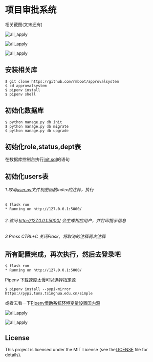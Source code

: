 # 项目审批系统

相关截图(文末还有)

![all_apply](https://cos.rmboot.com/approvalsystem/all_apply.png)

![all_apply](https://cos.rmboot.com/approvalsystem/pending_approval.png)

![all_apply](https://cos.rmboot.com/approvalsystem/my_apply_id.png)

## 安装相关库
```
$ git clone https://github.com/rmboot/approvalsystem
$ cd approvalsystem
$ pipenv install
$ pipenv shell
```
## 初始化数据库
```
$ python manage.py db init
$ python manage.py db migrate
$ python manage.py db upgrade
```
## 初始化role,status,dept表
在数据库控制台执行[init.sql](init.sql)的语句
## 初始化users表
###### 1.取消[user.py](approvalsystem\blueprints\user.py)文件视图函数index的注释，执行
```
$ flask run
* Running on http://127.0.0.1:5000/
```
###### 2.访问 http://127.0.0.1:5000/ 会生成相应用户，并打印提示信息
###### 3.Press CTRL+C 关闭Flask，将取消的注释再次注释

## 所有配置完成，再次执行，然后去登录吧
```
$ flask run
* Running on http://127.0.0.1:5000/
```



Pipenv 下载速度太慢可以选择指定源
```
$ pipenv install --pypi-mirror https://pypi.tuna.tsinghua.edu.cn/simple
```
或者去看一下[Pipenv借助系统环境变量设置国内源](https://zhuanlan.zhihu.com/p/58758752)

![all_apply](https://cos.rmboot.com/approvalsystem/apply.png)

![all_apply](https://cos.rmboot.com/approvalsystem/pending_approval_id.png)

## License

This project is licensed under the MIT License (see the[LICENSE](LICENSE) file for details).
